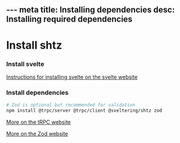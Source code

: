 --- meta
title: Installing dependencies
desc: Installing required dependencies
---
# Install shtz

### Install svelte
[Instructions for installing svelte on the svelte website](https://svelte.dev/docs/introduction#start-a-new-project)

### Install dependencies

```bash
# Zod is optional but recommended for validation
npm install @trpc/server @trpc/client @sveltering/shtz zod
```
[More on the tRPC website](https://trpc.io/)

[More on the Zod website](https://zod.dev/)